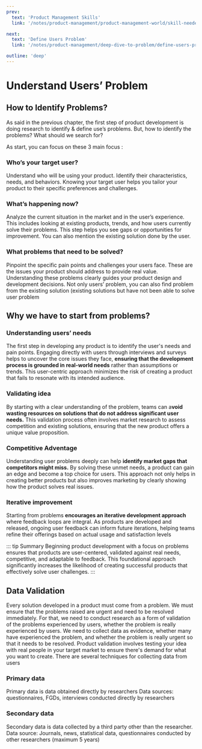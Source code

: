 ```yaml
---
prev:
  text: 'Product Management Skills'
  link: '/notes/product-management/product-management-world/skill-needed-as-product-manager'

next:
  text: 'Define Users Problem'
  link: '/notes/product-management/deep-dive-to-problem/define-users-problems'

outline: 'deep'
---
```


# Understand Users’ Problem

## How to Identify Problems?
As said in the previous chapter, the first step of product development is doing research to identify & define use’s problems. But, how to identify the problems? What should we search for? 

As start, you can focus on these 3 main focus :

### Who’s your target user?
Understand who will be using your product. Identify their characteristics, needs, and behaviors. Knowing your target user helps you tailor your product to their specific preferences and challenges.

### What’s happening now?
Analyze the current situation in the market and in the user’s experience. This includes looking at existing products, trends, and how users currently solve their problems. This step helps you see gaps or opportunities for improvement. You can also mention the existing solution done by the user.

### What problems that need to be solved?
Pinpoint the specific pain points and challenges your users face. These are the issues your product should address to provide real value. Understanding these problems clearly guides your product design and development decisions. Not only users’ problem, you can also find problem from the existing solution (existing solutions but have not been able to solve user problem

## Why we have to start from problems?

### Understanding users’ needs
The first step in developing any product is to identify the user's needs and pain points. Engaging directly with users through interviews and surveys helps to uncover the core issues they face, **ensuring that the development process is grounded in real-world needs** rather than assumptions or trends. This user-centric approach minimizes the risk of creating a product that fails to resonate with its intended audience.


### Validating idea
By starting with a clear understanding of the problem, teams can a**void wasting resources on solutions that do not address significant user needs.** This validation process often involves market research to assess competition and existing solutions, ensuring that the new product offers a unique value proposition.

### Competitive Adventage
Understanding user problems deeply can help **identify market gaps that competitors might miss.** By solving these unmet needs, a product can gain an edge and become a top choice for users. This approach not only helps in creating better products but also improves marketing by clearly showing how the product solves real issues.

### Iterative improvement 
Starting from problems **encourages an iterative development approach** where feedback loops are integral. As products are developed and released, ongoing user feedback can inform future iterations, helping teams refine their offerings based on actual usage and satisfaction levels

::: tip Summary
Beginning product development with a focus on problems ensures that products are user-centered, validated against real needs, competitive, and adaptable to feedback. This foundational approach significantly increases the likelihood of creating successful products that effectively solve user challenges.
:::

## Data Validation 
Every solution developed in a product must come from a problem. We must ensure that the problems raised are urgent and need to be resolved immediately. For that, we need to conduct research as a form of validation of the problems experienced by users, whether the problem is really experienced by users. We need to collect data as evidence, whether many have experienced the problem, and whether the problem is really urgent so that it needs to be resolved. Product validation involves testing your idea with real people in your target market to ensure there's demand for what you want to create. There are several techniques for collecting data from users

### Primary data
Primary data is data obtained directly by researchers
Data sources: questionnaires, FGDs, interviews conducted directly by researchers

### Secondary data
Secondary data is data collected by a third party other than the researcher.
Data source: Journals, news, statistical data, questionnaires conducted by other researchers (maximum 5 years)

